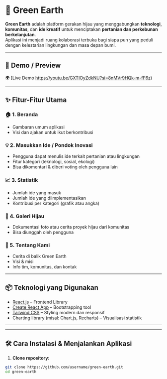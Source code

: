 # 🌱 Green Earth

**Green Earth** adalah platform gerakan hijau yang menggabungkan **teknologi**, **komunitas**, dan **ide kreatif** untuk menciptakan **pertanian dan perkebunan berkelanjutan**.  
Aplikasi ini menjadi ruang kolaborasi terbuka bagi siapa pun yang peduli dengan kelestarian lingkungan dan masa depan bumi.

---

## 🚀 Demo / Preview

🌍 [Live Demo https://youtu.be/GXTIOyZdkNU?si=8nMVr9HQk-m-fF6z)  

---

## ✨ Fitur-Fitur Utama

### 🏠 1. Beranda
- Gambaran umum aplikasi
- Visi dan ajakan untuk ikut berkontribusi

### 💡 2. Masukkan Ide / Pondok Inovasi
- Pengguna dapat menulis ide terkait pertanian atau lingkungan
- Fitur kategori (teknologi, sosial, ekologi)
- Bisa dikomentari & diberi voting oleh pengguna lain

### 📈 3. Statistik
- Jumlah ide yang masuk
- Jumlah ide yang diimplementasikan
- Kontribusi per kategori (grafik atau angka)

### 📸 4. Galeri Hijau
- Dokumentasi foto atau cerita proyek hijau dari komunitas
- Bisa diunggah oleh pengguna

### 🧩 5. Tentang Kami
- Cerita di balik Green Earth
- Visi & misi
- Info tim, komunitas, dan kontak

---

## 📦 Teknologi yang Digunakan

- [React.js](https://reactjs.org/) – Frontend Library
- [Create React App](https://create-react-app.dev/) – Bootstrapping tool
- [Tailwind CSS](https://tailwindcss.com/) – Styling modern dan responsif
- Charting library (misal: Chart.js, Recharts) – Visualisasi statistik

---

---

## 🛠️ Cara Instalasi & Menjalankan Aplikasi

1. **Clone repository:**

```bash
git clone https://github.com/username/green-earth.git
cd green-earth



